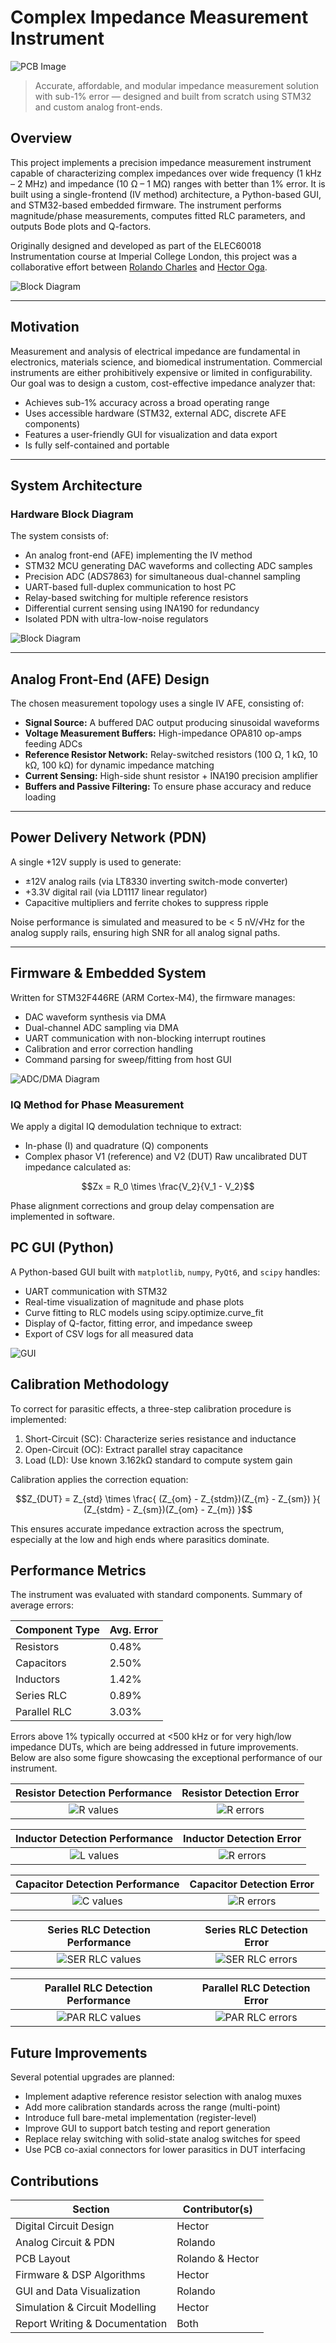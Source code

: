 # Complex Impedance Measurement Instrument

![PCB Image](assets/pcbPic9.jpg)

> Accurate, affordable, and modular impedance measurement solution with sub-1% error — designed and built from scratch using STM32 and custom analog front-ends.

## Overview

This project implements a precision impedance measurement instrument capable of characterizing complex impedances over wide frequency (1 kHz – 2 MHz) and impedance (10 Ω – 1 MΩ) ranges with better than 1% error. It is built using a single-frontend (IV method) architecture, a Python-based GUI, and STM32-based embedded firmware. The instrument performs magnitude/phase measurements, computes fitted RLC parameters, and outputs Bode plots and Q-factors.

Originally designed and developed as part of the ELEC60018 Instrumentation course at Imperial College London, this project was a collaborative effort between [Rolando Charles](https://github.com/rolandocharles) and [Hector Oga](https://github.com/ogahector).

![Block Diagram](assets/High_Level_Code_Description.png)

---

## Motivation

Measurement and analysis of electrical impedance are fundamental in electronics, materials science, and biomedical instrumentation. Commercial instruments are either prohibitively expensive or limited in configurability. Our goal was to design a custom, cost-effective impedance analyzer that:

- Achieves sub-1% accuracy across a broad operating range
- Uses accessible hardware (STM32, external ADC, discrete AFE components)
- Features a user-friendly GUI for visualization and data export
- Is fully self-contained and portable

---

## System Architecture

### Hardware Block Diagram

The system consists of:

- An analog front-end (AFE) implementing the IV method
- STM32 MCU generating DAC waveforms and collecting ADC samples
- Precision ADC (ADS7863) for simultaneous dual-channel sampling
- UART-based full-duplex communication to host PC
- Relay-based switching for multiple reference resistors
- Differential current sensing using INA190 for redundancy
- Isolated PDN with ultra-low-noise regulators

![Block Diagram](assets/List_of_IO_STM32.png)

---

## Analog Front-End (AFE) Design

The chosen measurement topology uses a single IV AFE, consisting of:

- **Signal Source:** A buffered DAC output producing sinusoidal waveforms
- **Voltage Measurement Buffers:** High-impedance OPA810 op-amps feeding ADCs
- **Reference Resistor Network:** Relay-switched resistors (100 Ω, 1 kΩ, 10 kΩ, 100 kΩ) for dynamic impedance matching
- **Current Sensing:** High-side shunt resistor + INA190 precision amplifier
- **Buffers and Passive Filtering:** To ensure phase accuracy and reduce loading

---

## Power Delivery Network (PDN)

A single +12V supply is used to generate:

- ±12V analog rails (via LT8330 inverting switch-mode converter)
- +3.3V digital rail (via LD1117 linear regulator)
- Capacitive multipliers and ferrite chokes to suppress ripple

Noise performance is simulated and measured to be < 5 nV/√Hz for the analog supply rails, ensuring high SNR for all analog signal paths.

---

## Firmware & Embedded System

Written for STM32F446RE (ARM Cortex-M4), the firmware manages:

- DAC waveform synthesis via DMA
- Dual-channel ADC sampling via DMA
- UART communication with non-blocking interrupt routines
- Calibration and error correction handling
- Command parsing for sweep/fitting from host GUI

![ADC/DMA Diagram](assets/ADC_DAC_DMA_Graphics.png)

### IQ Method for Phase Measurement

We apply a digital IQ demodulation technique to extract:

- In-phase (I) and quadrature (Q) components
- Complex phasor V1 (reference) and V2 (DUT)
Raw uncalibrated DUT impedance calculated as:

```math
Zx = R_0 \times \frac{V_2}{V_1 - V_2}
```

Phase alignment corrections and group delay compensation are implemented in software.

## PC GUI (Python)

A Python-based GUI built with `matplotlib`, `numpy`, `PyQt6`, and `scipy` handles:

- UART communication with STM32
- Real-time visualization of magnitude and phase plots
- Curve fitting to RLC models using scipy.optimize.curve_fit
- Display of Q-factor, fitting error, and impedance sweep
- Export of CSV logs for all measured data

![GUI](assets/gui.jpg)

## Calibration Methodology

To correct for parasitic effects, a three-step calibration procedure is implemented:

1. Short-Circuit (SC): Characterize series resistance and inductance
2. Open-Circuit (OC): Extract parallel stray capacitance
3. Load (LD): Use known 3.162kΩ standard to compute system gain

Calibration applies the correction equation:

```math
Z_{DUT} = Z_{std} \times \frac{ (Z_{om} - Z_{stdm})(Z_{m} - Z_{sm}) }{ (Z_{stdm} - Z_{sm})(Z_{om} - Z_{m}) }
```

This ensures accurate impedance extraction across the spectrum, especially at the low and high ends where parasitics dominate.

## Performance Metrics

The instrument was evaluated with standard components. Summary of average errors:

| Component Type | Avg. Error |
| -------------- | ---------- |
| Resistors      | 0.48%      |
| Capacitors     | 2.50%      |
| Inductors      | 1.42%      |
| Series RLC     | 0.89%      |
| Parallel RLC   | 3.03%      |

Errors above 1% typically occurred at <500 kHz or for very high/low impedance DUTs, which are being addressed in future improvements.
Below are also some figure showcasing the exceptional performance of our instrument.

| Resistor Detection Performance             |  Resistor Detection Error |
| :-------------------------:|:-------------------------:|
| ![R values](assets/R_values.png)  |  ![R errors](assets/R_values_error.png) |

| Inductor Detection Performance             |  Inductor Detection Error |
| :-------------------------:|:-------------------------:|
| ![L values](assets/L_values.png)  |  ![R errors](assets/L_values_error.png) |

| Capacitor Detection Performance             |  Capacitor Detection Error |
| :-------------------------:|:-------------------------:|
| ![C values](assets/C_values.png)  |  ![R errors](assets/C_values_error.png) |

| Series RLC Detection Performance             |  Series RLC Detection Error |
| :-------------------------:|:-------------------------:|
| ![SER RLC values](assets/SER_values.png)  |  ![SER RLC errors](assets/SER_values_error.png) |

| Parallel RLC Detection Performance             |  Parallel RLC Detection Error |
| :-------------------------:|:-------------------------:|
| ![PAR RLC values](assets/PAR_values.png)  |  ![PAR RLC errors](assets/PAR_values_error.png) |

## Future Improvements

Several potential upgrades are planned:

- Implement adaptive reference resistor selection with analog muxes
- Add more calibration standards across the range (multi-point)
- Introduce full bare-metal implementation (register-level)
- Improve GUI to support batch testing and report generation
- Replace relay switching with solid-state analog switches for speed
- Use PCB co-axial connectors for lower parasitics in DUT interfacing

## Contributions

| Section                        | Contributor(s)   |
| ------------------------------ | ---------------- |
| Digital Circuit Design         | Hector           |
| Analog Circuit & PDN           | Rolando          |
| PCB Layout                     | Rolando & Hector |
| Firmware & DSP Algorithms      | Hector           |
| GUI and Data Visualization     | Rolando          |
| Simulation & Circuit Modelling | Hector           |
| Report Writing & Documentation | Both             |

<!-- [![Profile views](https://gpvc.arturio.dev/ogahector)](https://github.com/ogahector)

[![GitHub followers](https://img.shields.io/github/followers/ogahector?label=Followers&logo=github&style=for-the-badge)](https://github.com/ogahector)

[![GitHub: Top Langs](https://github-readme-stats.vercel.app/api/top-langs/?username=ogahector&layout=compact)](https://github.com/ogahector)

[![GitHub Stats](https://github-readme-stats.vercel.app/api?username=ogahector&show_icons=true)](https://github.com/ogahector) -->
